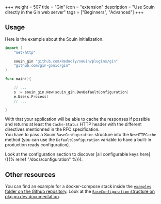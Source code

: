 +++
weight = 507
title = "Gin"
icon = "extension"
description = "Use Souin directly in the Gin web server"
tags = ["Beginners", "Advanced"]
+++

## Usage
Here is the example about the Souin initialization.
```go
import (
	"net/http"

	souin_gin "github.com/Redocly/souin/plugins/gin"
	"github.com/gin-gonic/gin"
)

func main(){

    // ...
	s := souin_gin.New(souin_gin.DevDefaultConfiguration)
	e.Use(s.Process)
    // ...

}
```
With that your application will be able to cache the responses if possible and returns at least the `Cache-Status` HTTP header with the different directives mentionned in the RFC specification.  
You have to pass a Souin `BaseConfiguration` structure into the `NewHTTPCache` method (you can use the `DefaultConfiguration` variable to have a built-in production ready configuration).  

Look at the configuration section to discover [all configurable keys here]({{% relref "/docs/configuration" %}}).

Other resources
---------------
You can find an example for a docker-compose stack inside the [`examples` folder on the Github repository](https://github.com/Redocly/souin/tree/master/plugins/gin/examples).
Look at the [`BaseConfiguration` structure on pkg.go.dev documentation](https://pkg.go.dev/github.com/Redocly/souin/pkg/middleware#BaseConfiguration).
